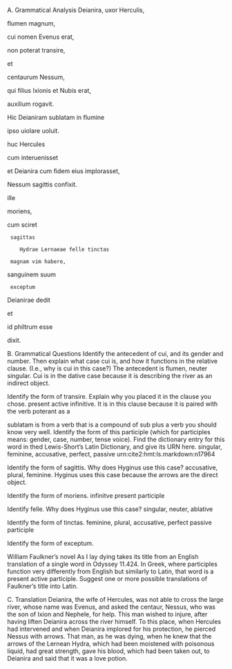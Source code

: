 A. Grammatical Analysis
Deianira, uxor Herculis,

flumen magnum, 
 
 cui nomen Evenus erat, 

non poterat transire, 

et 

centaurum Nessum, 
  
  qui filius Ixionis et Nubis erat, 

auxilium rogavit. 

  Hic Deianiram sublatam in flumine 

ipso uiolare uoluit. 

huc Hercules 
  
  cum interuenisset 
  
  et Deianira cum fidem eius implorasset, 

Nessum sagittis confixit.

ille 
  
  moriens, 
  
  cum sciret 
     
     sagittas 
        
        Hydrae Lernaeae felle tinctas 
     
     magnam vim habere, 

sanguinem suum 
     
     exceptum 

Deianirae dedit 

et 
  
  id philtrum esse 

dixit.


B. Grammatical Questions
Identify the antecedent of cui, and its gender and number. Then explain what case cui is, and how it functions in the relative clause. (I.e., why is cui in this case?)
  The antecedent is flumen, neuter singular. Cui is in the dative case because it is describing the river as an indirect object. 

Identify the form of transire. Explain why you placed it in the clause you chose.
  present active infinitive. It is in this clause because it is paired with the verb poterant as a 

sublatam is from a verb that is a compound of sub plus a verb you should know very well. Identify the form of this participle (which for participles means: gender, case, number, tense voice). Find the dictionary entry for this word in thed Lewis-Short’s Latin Dictionary, and give its URN here.
singular, feminine, accusative, perfect, passive
urn:cite2:hmt:ls.markdown:n17964

Identify the form of sagittis. Why does Hyginus use this case?
accusative, plural, feminine. Hyginus uses this case because the arrows are the direct object. 

Identify the form of moriens.
infinitve present participle

Identify felle. Why does Hyginus use this case?
singular, neuter, ablative

Identify the form of tinctas.
feminine, plural, accusative, perfect passive participle

Identify the form of exceptum.


William Faulkner’s novel As I lay dying takes its title from an English translation of a single word in Odyssey 11.424. In Greek, where participles function very differently from English but similarly to Latin, that word is a present active participle. Suggest one or more possible translations of Faulkner’s title into Latin.



C. Translation
Deianira, the wife of Hercules, was not able to cross the large river, whose name was Evenus, and asked the centaur, Nessus, who was the son of Ixion and Nephele, for help. This man wished to injure, after having liften Deianira across the river himself. To this place, when Hercules had intervened and when Deianira implored for his protection, he pierced Nessus with arrows. That man, as he was dying, when he knew that the arrows of the Lernean Hydra, which had been moistened with poisonous liquid, had great strength, gave his blood, which had been taken out, to Deianira and said that it was a love potion.
